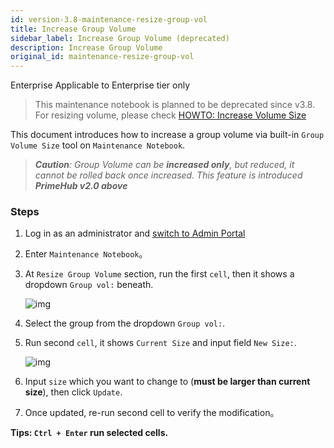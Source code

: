 ```yaml
---
id: version-3.8-maintenance-resize-group-vol
title: Increase Group Volume
sidebar_label: Increase Group Volume (deprecated)
description: Increase Group Volume
original_id: maintenance-resize-group-vol
---
```


<div class="ee-only tooltip">Enterprise
  <span class="tooltiptext">Applicable to Enterprise tier only</span>
</div>

> This maintenance notebook is planned to be deprecated since v3.8. For resizing volume, please check [HOWTO: Increase Volume Size](../tasks/howto-resize-vol)

This document introduces how to increase a group volume via built-in `Group Volume Size` tool on `Maintenance Notebook`.

>***Caution**: Group Volume can be **increased only**, but reduced, it cannot be rolled back once increased. This feature is introduced **PrimeHub v2.0 above***

### Steps

1. Log in as an administrator and [switch to Admin Portal](login-portal-admin)
2. Enter `Maintenance Notebook`。

3. At `Resize Group Volume` section, run the first `cell`, then it shows a dropdown `Group vol:` beneath.

    ![img](assets/dropdown_group_list.png)

4. Select the group from the dropdown `Group vol:`.

5. Run second `cell`, it shows `Current Size` and input field `New Size:`.

    ![img](assets/enlarge_group_vol.png)

6. Input `size` which you want to change to (**must be larger than current size**), then click `Update`.

7. Once updated, re-run second cell to verify the modification。

**Tips: `Ctrl + Enter` run selected cells.**
